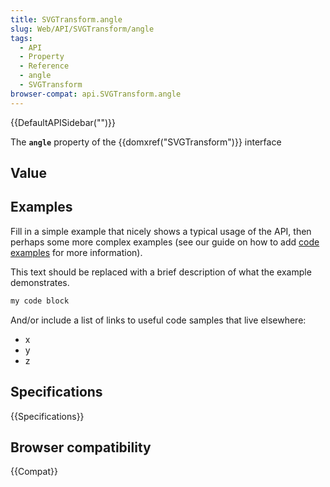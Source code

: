 ```yaml
---
title: SVGTransform.angle
slug: Web/API/SVGTransform/angle
tags:
  - API
  - Property
  - Reference
  - angle
  - SVGTransform
browser-compat: api.SVGTransform.angle
---
```

{{DefaultAPISidebar("")}}

The **`angle`** property of the {{domxref("SVGTransform")}} interface 

## Value



## Examples

Fill in a simple example that nicely shows a typical usage of the API, then perhaps some more complex examples (see our guide on how to add [code examples](/en-US/docs/MDN/Contribute/Structures/Code_examples) for more information).

This text should be replaced with a brief description of what the example demonstrates.

```js
my code block
```

And/or include a list of links to useful code samples that live elsewhere:

*   x
*   y
*   z

## Specifications

{{Specifications}}

## Browser compatibility

{{Compat}}


